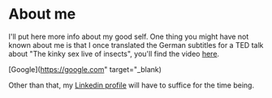 # About me

I'll put here more info about my good self. One thing you might have not known about me is that I once translated the German subtitles for a TED talk about "The kinky sex live of insects", you'll find the video [here](https://www.ted.com/talks/marlene_zuk_what_we_learn_from_insects_kinky_sex_lives/transcript).

[Google](https://google.com" target="_blank)

Other than that, my [Linkedin profile](https://www.linkedin.com/in/joergschoenau/) will have to suffice for the time being.
